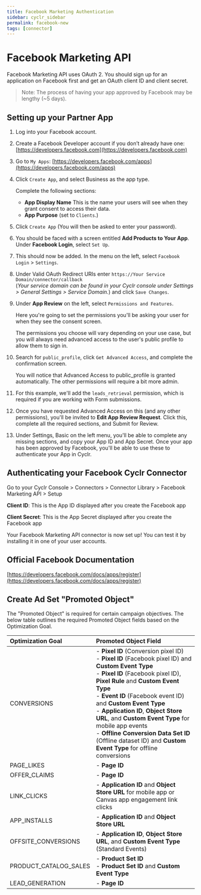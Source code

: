 ```yaml
---
title: Facebook Marketing Authentication
sidebar: cyclr_sidebar
permalink: facebook-new
tags: [connector]
---
```


# Facebook Marketing API #

Facebook Marketing API uses OAuth 2. You should sign up for an application on Facebook first and get an OAuth client ID and client secret.

> Note: The process of having your app approved by Facebook may be lengthy (~5 days).

Setting up your Partner App
-------------
1. Log into your Facebook account.
2. Create a Facebook Developer account if you don’t already have one: [https://developers.facebook.com](https://developers.facebook.com)
3. Go to ``My Apps``: [https://developers.facebook.com/apps](https://developers.facebook.com/apps)
4. Click ``Create App``, and select Business as the app type.

    Complete the following sections:

    * **App Display Name** This is the name your users will see when they grant consent to access their data.
    * **App Purpose** (set to ``Clients``.)

5. Click ``Create App`` (You will then be asked to enter your password).
6. You should be faced with a screen entitled **Add Products to Your App**. Under **Facebook Login**, select ``Set Up``.
7. This should now be added.  In the menu on the left, select ``Facebook Login`` > ``Settings``.
8. Under Valid OAuth Redirect URIs enter ``https://Your Service Domain/connector/callback``<br>
(_Your service domain can be found in your Cyclr console under Settings > General Settings > Service Domain._) and click ``Save Changes``.
9. Under **App Review** on the left, select ``Permissions and Features``.

    Here you're going to set the permissions you'll be asking your user for when they see the consent screen.  

    The permissions you choose will vary depending on your use case, but you will always need advanced access to the user's public profile to allow them to sign in.  

10. Search for ``public_profile``, click ``Get Advanced Access``, and complete the confirmation screen.

    You will notice that Advanced Access to public_profile is granted automatically.  The other permissions will require a bit more admin.

11. For this example, we'll add the ``leads_retrieval`` permission, which is required if you are working with Form submissions.

12. Once you have requested Advanced Access on this (and any other permissions), you'll be invited to **Edit App Review Request**. Click this, complete all the required sections, and Submit for Review.

13. Under Settings, Basic on the left menu, you'll be able to complete any missing sections, and copy your App ID and App Secret.  Once your app has been approved by Facebook, you'll be able to use these to authenticate your App in Cyclr.

Authenticating your Facebook Cyclr Connector
--------------

Go to your Cyclr Console > Connectors > Connector Library > Facebook Marketing API > Setup

**Client ID**: This is the App ID displayed after you create the Facebook app

**Client Secret**: This is the App Secret displayed after you create the Facebook app


Your Facebook Marketing API connector is now set up! You can test it by installing it in one of your user accounts.

Official Facebook Documentation
---------
[https://developers.facebook.com/docs/apps/register](https://developers.facebook.com/docs/apps/register)

## Create Ad Set "Promoted Object"

The "Promoted Object" is required for certain campaign objectives. The below table outlines the required Promoted Object fields based on the Optimization Goal.

| Optimization Goal     | Promoted Object Field |
| :-------------------- | :-------------------- |
| CONVERSIONS           | - **Pixel ID** (Conversion pixel ID)<br/>- **Pixel ID** (Facebook pixel ID) and **Custom Event Type**<br/>- **Pixel ID** (Facebook pixel ID), **Pixel Rule** and **Custom Event Type**<br/>- **Event ID** (Facebook event ID) and **Custom Event Type**<br/>- **Application ID**, **Object Store URL**, and **Custom Event Type** for mobile app events<br/>- **Offline Conversion Data Set ID** (Offline dataset ID) and **Custom Event Type** for offline conversions |
| PAGE_LIKES            | - **Page ID** |
| OFFER_CLAIMS          | - **Page ID** |
| LINK_CLICKS           | - **Application ID** and **Object Store URL** for mobile app or Canvas app engagement link clicks |
| APP_INSTALLS          | - **Application ID** and **Object Store URL** |
| OFFSITE_CONVERSIONS   | - **Application ID**, **Object Store URL**, and **Custom Event Type** (Standard Events) |
| PRODUCT_CATALOG_SALES | - **Product Set ID**<br/>- **Product Set ID** and **Custom Event Type** |
| LEAD_GENERATION       | - **Page ID** |
